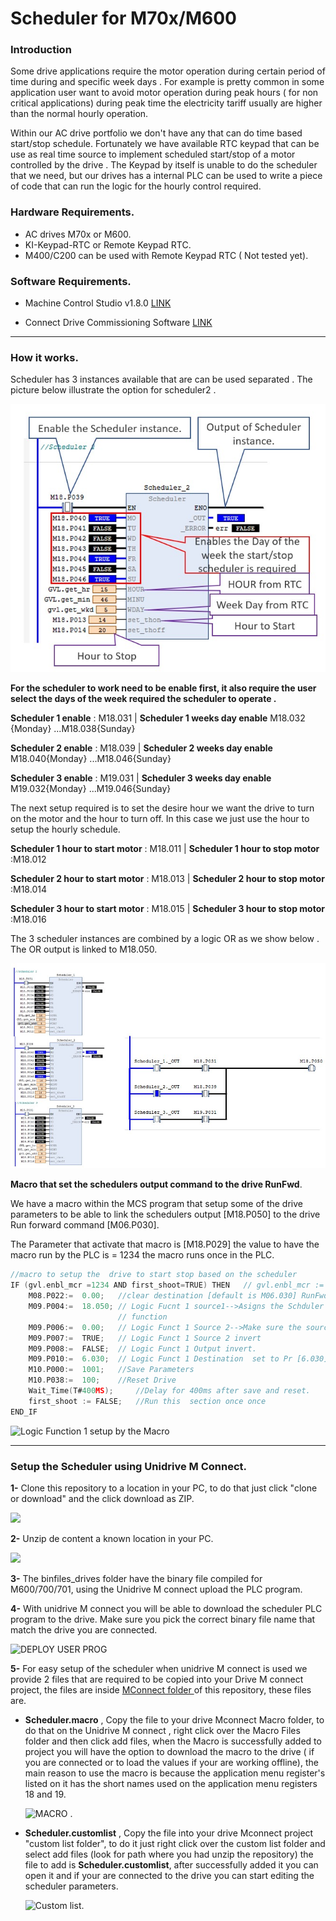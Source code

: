# Scheduler for M70x/M600
### Introduction

Some drive applications require  the motor operation during certain period of time  during and specific week   days .   For example is  pretty common in some application user want to avoid motor operation during peak hours ( for non critical applications)  during peak time the electricity tariff usually are higher than the normal hourly operation.

Within our AC drive portfolio  we don't have   any that can do time based start/stop schedule.  Fortunately we have available RTC keypad that can be use as  real time source to implement  scheduled  start/stop of a motor controlled by the drive .  The Keypad by itself is unable to do the scheduler that we need, but our drives has a internal PLC can be used to write a piece of code  that can run  the logic for the hourly control required. 

### Hardware Requirements.

- AC drives M70x or M600.
- KI-Keypad-RTC or Remote Keypad RTC.
- M400/C200 can be used with Remote Keypad RTC ( Not tested yet).

### Software Requirements.

- Machine Control Studio v1.8.0 [LINK](http://www.controltechniques.com/CTDownloads/SharePoint/Download.aspx?SiteID=4&ProductID=150&DownloadID=5149&VersionID=7589)

- Connect Drive Commissioning Software  [LINK](http://www.controltechniques.com/CTDownloads/SharePoint/Download.aspx?SiteID=4&ProductID=150&DownloadID=6041&VersionID=8669)

  

------

### How it works.

Scheduler has 3 instances available that are  can be used   separated .  The picture below illustrate the option for scheduler2 .

![Single Instance](https://github.com/luisgcu/MCS-Scheduler/blob/master/docs/Scheduler%20instance.jpg)

**For the scheduler to work need to be enable first, it also require the user select the days of the week  required the scheduler to operate .**

**Scheduler 1 enable** : M18.031  |  **Scheduler 1 weeks day enable** M18.032 {Monday} ...M18.038{Sunday}

**Scheduler 2 enable** : M18.039  |  **Scheduler 2 weeks day enable** M18.040{Monday} ...M18.046{Sunday}

**Scheduler 3 enable** :  M19.031 | **Scheduler 3 weeks day enable** M19.032{Monday} ...M19.046{Sunday}

The next setup required is to set the desire hour we want the drive to turn on the motor and the hour to turn off.  In this case we just use the hour to setup the hourly schedule. 

**Scheduler 1 hour to start motor** : M18.011 | **Scheduler 1 hour to stop motor** :M18.012

**Scheduler 2 hour to start motor** : M18.013 | **Scheduler 2 hour to stop motor** :M18.014

**Scheduler 3 hour to start motor** : M18.015 | **Scheduler 3 hour to stop motor** :M18.016

The 3 scheduler instances are combined by a logic OR  as we show below .  The OR output is linked to M18.050.

![The 3 Scheduler Instances](https://github.com/luisgcu/MCS-Scheduler/blob/master/docs/Scheduler%20general%20view.jpg)

**Macro that set the schedulers output command to the  drive RunFwd**.

We have a macro within the MCS program that setup some  of the drive parameters  to be able to link the schedulers output  [M18.P050]  to the drive Run forward command [M06.P030].

The Parameter that activate that macro is [M18.P029] the value to have the macro run by the PLC is = 1234 the macro runs once in the PLC.

```c
//macro to setup the  drive to start stop based on the scheduler
IF (gvl.enbl_mcr =1234 AND first_shoot=TRUE) THEN   // gvl.enbl_mcr := M18.P029; 	
	M08.P022:=	0.00; 	//clear destination [default is M06.030] RunFwd
	M09.P004:=	18.050; // Logic Fucnt 1 source1-->Asigns the Schduler output to the    
                        // function 
    M09.P006:=  0.00;	// Logic Funct 1 Source 2-->Make sure the source is clear
	M09.P007:=  TRUE;   // Logic Funct 1 Source 2 invert
	M09.P008:=  FALSE;  // Logic Funct 1 Output invert. 
	M09.P010:=  6.030;  // Logic Funct 1 Destination  set to Pr [6.030] RunFwd
	M10.P000:=	1001;   //Save Parameters
	M10.P038:= 	100; 	//Reset Drive
	Wait_Time(T#400MS);     //Delay for 400ms after save and reset. 
	first_shoot := FALSE;   //Run this  section once once	
END_IF

```

![Logic Function 1 setup by the Macro](https://github.com/luisgcu/RTC-Scheduler/blob/master/docs/Logic%20Function%201.jpg)

------

###  Setup the Scheduler using Unidrive M Connect.

**1-** Clone this repository to a location in  your PC, to do that  just click "clone or download"  and the click download  as ZIP. 

![](https://github.com/luisgcu/RTC-Scheduler/blob/master/docs/Download%20repository.jpg)

**2-** Unzip de content a known location in your PC.

![](https://github.com/luisgcu/RTC-Scheduler/blob/master/docs/binfiles%20folder.jpg)

**3-** The binfiles_drives folder have the binary file compiled for M600/700/701, using the Unidrive M connect upload the PLC program.

**4-**  With   unidrive M connect you will be able to download the scheduler PLC program to the drive. Make sure you pick the correct binary file name that match the drive you are connected. 

![DEPLOY USER PROG](https://github.com/luisgcu/RTC-Scheduler/blob/master/docs/DeployUserProgram%20Mconnect.jpg)

**5-** For easy setup of the scheduler when  unidrive   M connect is used  we provide 2 files that are required to be copied into your Drive M connect project, the files are inside  [MConnect folder ](https://github.com/luisgcu/RTC-Scheduler/tree/master/Mconnect) of this repository,  these  files are.

- **Scheduler.macro** , Copy the file  to your drive Mconnect Macro folder,  to do that on the Unidrive  M connect ,  right click over the Macro Files folder and then click add files, when the  Macro is successfully added to project you will have the option to download the macro to the drive ( if you are connected  or to load the values if your are working offline), the main reason to  use the macro is because the application menu register's listed on it has the short names used on the  application menu registers 18 and 19.

  ![MACRO ](https://github.com/luisgcu/RTC-Scheduler/blob/master/docs/MacroFile.jpg) .

- **Scheduler.customlist** , Copy the file into your drive Mconnect project "custom list folder", to do it just  right click over the  custom list folder and select add files (look for path where you had  unzip the repository) the file to add is **Scheduler.customlist**, after successfully added it you can open it and if your are connected to the drive you can start editing the scheduler parameters.

  ![Custom list ](https://github.com/luisgcu/RTC-Scheduler/blob/master/docs/CustomList.jpg).

  

  







 










